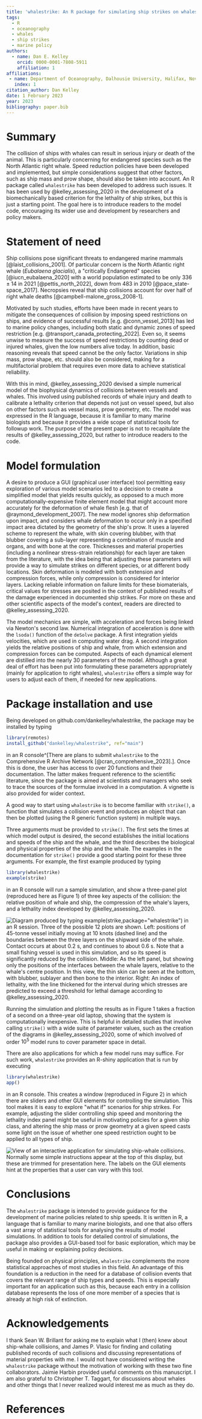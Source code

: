 ```yaml
---
title: 'whalestrike: An R package for simulating ship strikes on whales'
tags:
  - R
  - oceanography
  - whales
  - ship strikes
  - marine policy
authors:
  - name: Dan E. Kelley
    orcid: 0000-0001-7808-5911
    affiliation: 1
affiliations:
 - name: Department of Oceanography, Dalhousie University, Halifax, Nova Scotia, Canada
   index: 1
citation_author: Dan Kelley
date: 1 February 2023
year: 2023
bibliography: paper.bib
---
```


# Summary

The collision of ships with whales can result in serious injury or death of the
animal.  This is particularly concerning for endangered species such as the
North Atlantic right whale. Speed reduction policies have been developed and
implemented, but simple considerations suggest that other factors, such as ship
mass and prow shape, should also be taken into account. An R package called
`whalestrike` has been developed to address such issues. It has been used by
@kelley_assessing_2020 in the development of a biomechanically based criterion
for the lethality of ship strikes, but this is just a starting point. The goal
here is to introduce readers to the model code, encouraging its wider use and
development by researchers and policy makers.

# Statement of need

Ship collisions pose significant threats to endangered marine mammals
[@laist_collisions_2001]. Of particular concern is the North Atlantic right
whale (*Eubalaena glacialis*), a "critically Endangered" species
[@iucn_eubalaena_2020] with a world population estimated to be only $336\pm14$
in 2021 [@pettis_north_2022], down from $483$ in 2010 [@pace_state-space_2017].
Necropsies reveal that ship collisions account for over half of right whale
deaths [@campbell-malone_gross_2008-1].

Motivated by such studies, efforts have been made in recent years to mitigate
the consequences of collision by imposing speed restrictions on ships, and evidence of
successful results [e.g. @conn_vessel_2013] has led to marine policy changes,
including both static and dynamic zones of speed restriction [e.g.
@transport_canada_protecting_2022]. Even so, it seems unwise to measure the
success of speed restrictions by counting dead or injured whales, given the low
numbers alive today. In addition, basic reasoning reveals that speed cannot be
the only factor. Variations in ship mass, prow shape, etc. should also be
considered, making for a multifactorial problem that requires even more data to
achieve statistical reliability.

With this in mind, @kelley_assessing_2020 devised a simple numerical model of
the biophysical dynamics of collisions between vessels and whales. This
involved using published records of whale injury and death to calibrate
a lethality criterion that depends not just on vessel speed, but also on other
factors such as vessel mass, prow geometry, etc. The model was expressed in the
R language, because it is familiar to many marine biologists and because it
provides a wide scope of statistical tools for followup work. The purpose of
the present paper is not to recapitulate the results of @kelley_assessing_2020,
but rather to introduce readers to the code.

# Model formulation

A desire to produce a GUI (graphical user interface) tool permitting easy
exploration of various model scenarios led to a decision to create a simplified
model that yields results quickly, as opposed to a much more
computationally-expensive finite element model that might account more
accurately for the deformation of whale flesh [e.g. that of
@raymond_development_2007].  The new model ignores ship deformation upon
impact, and considers whale deformation to occur only in a specified impact
area dictated by the geometry of the ship's prow.  It uses a layered scheme to
represent the whale, with skin covering blubber, with that blubber covering
a sub-layer representing a combination of muscle and organs, and with bone at
the core. Thicknesses and material properties (including a nonlinear
stress-strain relationship) for each layer are taken from the literature, with
the idea being that adjusting these parameters will provide a way to simulate
strikes on different species, or at different body locations. Skin deformation
is modeled with both extension and compression forces, while only compression
is considered for interior layers. Lacking reliable information on failure
limits for these biomaterials, critical values for stresses are posited in the
context of published results of the damage experienced in documented ship
strikes. For more on these and other scientific aspects of the model's context,
readers are directed to @kelley_assessing_2020.

The model mechanics are simple, with acceleration and forces being linked via
Newton's second law. Numerical integration of acceleration is done with the
`lsoda()` function of the `deSolve` package.  A first integration yields
velocities, which are used in computing water drag.  A second integration
yields the relative positions of ship and whale, from which extension and
compression forces can be computed. Aspects of each dynamical element are
distilled into the nearly 30 parameters of the model.  Although a great deal of
effort has been put into formulating these parameters appropriately (mainly for
application to right whales), `whalestrike` offers a simple way for users to
adjust each of them, if needed for new applications.

# Package installation and use

Being developed on github.com/dankelley/whalestrike, the package may be installed by typing
```R
library(remotes)
install_github("dankelley/whalestrike", ref="main")
```
in an R console^[There are plans to submit `whalestrike` to the Comprehensive
R Archive Network [@cran_comprehensive_2023].].  Once this is done, the user
has access to over 20 functions and their documentation.  The latter makes
frequent reference to the scientific literature, since the package is aimed at
scientists and managers who seek to trace the sources of the formulae involved
in a computation.  A vignette is also provided for wider context.

A good way to start using `whalestrike` is to become familiar with `strike()`,
a function that simulates a collision event and produces an object that can
then be plotted (using the R generic function system) in multiple ways.

Three arguments must be provided to `strike()`.  The first sets the times at
which model output is desired, the second establishes the initial locations and
speeds of the ship and the whale, and the third describes the biological and
physical properties of the ship and the whale. The examples in the
documentation for `strike()` provide a good starting point for these three
arguments.  For example, the first example produced by typing
```R
library(whalestrike)
example(strike)
```
in an R console will run a sample simulation, and show a three-panel plot
(reproduced here as Figure 1) of three key aspects of the collision: the
relative position of whale and ship, the compression of the whale's layers, and
a lethality index developed by @kelley_assessing_2020.

![Diagram produced by typing `example(strike,package="whalestrike")` in an R session. Three of the possible 12 plots are shown. **Left:** positions of 45-tonne vessel initially moving at 10 knots (dashed line) and the boundaries between the three layers on the shipward side of the whale. Contact occurs at about $0.2$ s, and continues to about $0.6$ s. Note that a small fishing vessel is used in this simulation, and so its speed is significantly reduced by the collision.  **Middle:** As the left panel, but showing only the positions of the interfaces between the whale layers, relative to the whale's centre position. In this view, the thin skin can be seen at the bottom, with blubber, sublayer and then bone to the interior. **Right:** An index of lethality, with the line thickened for the interval during which stresses are predicted to exceed a threshold for lethal damage according to @kelley_assessing_2020.](figure1.png)

Running the simulation and plotting the results as in Figure 1 takes a fraction
of a second on a three-year old laptop, showing that the system is
computationally inexpensive. This is helpful in detailed studies that involve
calling `strike()` with a wide suite of parameter values, such as the creation
of the diagrams in @kelley_assessing_2020, some of which involved of order
$10^5$ model runs to cover parameter space in detail.

There are also applications for which a few model runs may suffice. For such
work, `whalestrike` provides an R-shiny application that is run by executing
```R
library(whalestrike)
app()
```
in an R console. This creates a window (reproduced in Figure 2) in which there
are sliders and other GUI elements for controlling the simulation. This tool
makes it is easy to explore "what if" scenarios for ship strikes. For example,
adjusting the slider controlling ship speed and monitoring the lethality index
panel might be useful in motivating policies for a given ship class, and
altering the ship mass or prow geometry at a given speed casts some light on
the issue of whether one speed restriction ought to be applied to all types of
ship.

![View of an interactive application for simulating ship-whale collisions. Normally some simple instructions appear at the top of this display, but these are trimmed for presentation here.  The labels on the GUI elements hint at the properties that a user can vary with this tool.](figure2.png)


# Conclusions

The `whalestrike` package is intended to provide guidance for the development of
marine policies related to ship speeds.  It is written in R, a language that is
familiar to many marine biologists, and one that also offers a vast array of
statistical tools for analysing the results of model simulations. In addition
to tools for detailed control of simulations, the package also provides
a GUI-based tool for basic exploration, which may be useful in making or explaining policy decisions.

Being founded on physical principles, `whalestrike` complements the more
statistical approaches of most studies in this field. An advantage of this
foundation is a reduction in the need for a database of collision events that
covers the relevant range of ship types and speeds.  This is especially
important for an application such as this, because each entry in a collision
database represents the loss of one more member of a species that is already at
high risk of extinction.



# Acknowledgements

I thank Sean W. Brillant for asking me to explain what I (then) knew about
ship-whale collisions, and James P. Vlasic for finding and collating published
records of such collisions and discussing representations of material
properties with me. I would not have considered writing the `whalestrike`
package without the motivation of working with these two fine collaborators.
Jaimie Harbin provided useful comments on this manuscript.  I am also grateful
to Christopher T. Taggart, for discussions about whales and other things that
I never realized would interest me as much as they do.

# References
